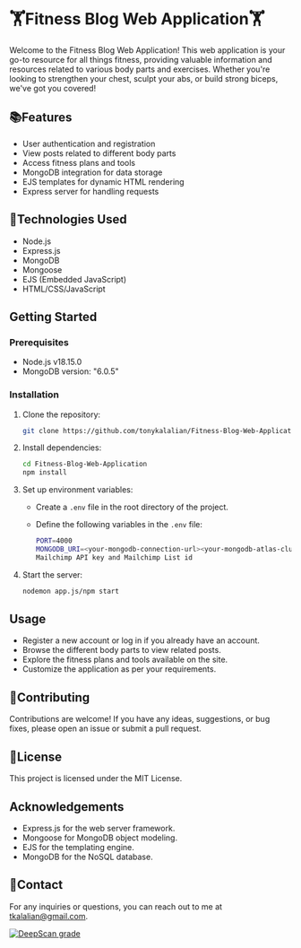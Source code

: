 # 🏋️Fitness Blog Web Application🏋️

Welcome to the Fitness Blog Web Application! This web application is your go-to resource for all things fitness, providing valuable information and resources related to various body parts and exercises. Whether you're looking to strengthen your chest, sculpt your abs, or build strong biceps, we've got you covered!

## 📚Features

- User authentication and registration
- View posts related to different body parts
- Access fitness plans and tools
- MongoDB integration for data storage
- EJS templates for dynamic HTML rendering
- Express server for handling requests

## 🚀Technologies Used

- Node.js
- Express.js
- MongoDB
- Mongoose
- EJS (Embedded JavaScript)
- HTML/CSS/JavaScript

## Getting Started

### Prerequisites

- Node.js v18.15.0
- MongoDB version: "6.0.5"

### Installation

1. Clone the repository:

    ```bash
    git clone https://github.com/tonykalalian/Fitness-Blog-Web-Application.git
    ```

2. Install dependencies:

    ```bash
    cd Fitness-Blog-Web-Application
    npm install
    ```

3. Set up environment variables:

    - Create a `.env` file in the root directory of the project.
    - Define the following variables in the `.env` file:

        ```bash
        PORT=4000
        MONGODB_URI=<your-mongodb-connection-url><your-mongodb-atlas-cluster>
        Mailchimp API key and Mailchimp List id
        ```

4. Start the server:

    ```bash
    nodemon app.js/npm start
    ```

## Usage

- Register a new account or log in if you already have an account.
- Browse the different body parts to view related posts.
- Explore the fitness plans and tools available on the site.
- Customize the application as per your requirements.

## 🤝Contributing

Contributions are welcome! If you have any ideas, suggestions, or bug fixes, please open an issue or submit a pull request.

## 📄License

This project is licensed under the MIT License.

## Acknowledgements

- Express.js for the web server framework.
- Mongoose for MongoDB object modeling.
- EJS for the templating engine.
- MongoDB for the NoSQL database.

## 📧Contact

For any inquiries or questions, you can reach out to me at tkalalian@gmail.com.

[![DeepScan grade](https://deepscan.io/api/teams/21387/projects/24807/branches/767480/badge/grade.svg)](https://deepscan.io/dashboard#view=project&tid=21387&pid=24807&bid=767480)
